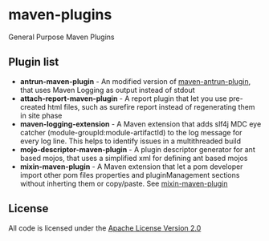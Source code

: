 # maven-plugins

General Purpose Maven Plugins

## Plugin list

- **antrun-maven-plugin** - An modified version of [maven-antrun-plugin](http://maven.apache.org/plugins/maven-antrun-plugin/), that uses Maven Logging as output instead of stdout
- **attach-report-maven-plugin** - A report plugin that let you use pre-created html files, such as surefire report instead of regenerating them in site phase
- **maven-logging-extension** - A Maven extension that adds slf4j MDC eye catcher (module-groupId:module-artifactId) to the log message for every log line. This helps to identify issues in a multithreaded build 
- **mojo-descriptor-maven-plugin** - A plugin descriptor generator for ant based mojos, that uses a simplified xml for defining ant based mojos
- **mixin-maven-plugin** - A Maven extension that let a pom developer import other pom files properties and pluginManagement sections without inherting them or copy/paste. See [mixin-maven-plugin](../../blob/master/mixin-maven-plugin/README.md)

## License
All code is licensed under the [Apache License Version 2.0](http://www.apache.org/licenses/LICENSE-2.0.html)

